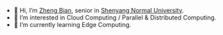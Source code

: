 - 👋 Hi, I’m [Zheng Bian](https://blog.csdn.net/qq_42815590), senior in [Shenyang Normal University](https://www.synu.edu.cn/).
- 👀 I’m interested in Cloud Computing / Parallel & Distributed Computing.
- 🌱 I’m currently learning Edge Computing.

<!---
kriuta/kriuta is a ✨ special ✨ repository because its `README.md` (this file) appears on your GitHub profile.
You can click the Preview link to take a look at your changes.
--->
